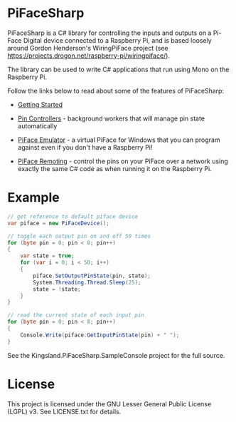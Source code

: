 PiFaceSharp
===========

PiFaceSharp is a C# library for controlling the inputs and outputs on a Pi-Face Digital device connected to a Raspberry Pi, and is based loosely around Gordon Henderson's WiringPiFace project (see https://projects.drogon.net/raspberry-pi/wiringpiface/).

The library can be used to write C# applications that run using Mono on the Raspberry Pi.

Follow the links below to read about some of the features of PiFaceSharp:

* [Getting Started](https://github.com/mikeclayton/PiFaceSharp/wiki/Getting-Started)

* [Pin Controllers](https://github.com/mikeclayton/PiFaceSharp/wiki/Pin-Controllers) - background workers that will manage pin state automatically

* [PiFace Emulator](https://github.com/mikeclayton/PiFaceSharp/wiki/PiFace-Emulator) - a virtual PiFace for Windows that you can program against even if you don't have a Raspberry Pi!

* [PiFace Remoting](https://github.com/mikeclayton/PiFaceSharp/wiki/PiFace-Remoting) - control the pins on your PiFace over a network using exactly the same C# code as when running it on the Raspberry Pi.

Example
=======

```c#
// get reference to default piface device
var piface = new PiFaceDevice();

// toggle each output pin on and off 50 times
for (byte pin = 0; pin < 8; pin++)
{
    var state = true;
    for (var i = 0; i < 50; i++)
    {
        piface.SetOutputPinState(pin, state);
        System.Threading.Thread.Sleep(25);
        state = !state;
    }
}

// read the current state of each input pin
for (byte pin = 0; pin < 8; pin++)
{
    Console.Write(piface.GetInputPinState(pin) + " ");
}
```

See the Kingsland.PiFaceSharp.SampleConsole project for the full source.


License
=======

This project is licensed under the GNU Lesser General Public License (LGPL) v3. See LICENSE.txt for details.



